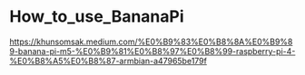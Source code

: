 # How_to_use_BananaPi

https://khunsomsak.medium.com/%E0%B9%83%E0%B8%8A%E0%B9%89-banana-pi-m5-%E0%B9%81%E0%B8%97%E0%B8%99-raspberry-pi-4-%E0%B8%A5%E0%B8%87-armbian-a47965be179f
```

```
